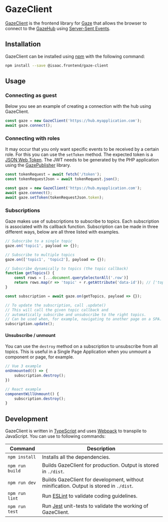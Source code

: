# GazeClient

[GazeClient](https://github.com/isaaceindhoven/GazeClient) is the frontend library for [Gaze](gaze.md) that allows the browser to connect to the [GazeHub](gazehub.md) using [Server-Sent Events](https://developer.mozilla.org/en-US/docs/Web/API/Server-sent_events/Using_server-sent_events).

## Installation

GazeClient can be installed using [npm](https://www.npmjs.com/) with the following command:

```bash
npm install --save @isaac.frontend/gaze-client
```

## Usage

### Connecting as guest

Below you see an example of creating a connection with the hub using GazeClient.

```javascript
const gaze = new GazeClient('https://hub.myapplication.com');
await gaze.connect();
```

### Connecting with roles

It may occur that you only want specific events to be received by a certain role.
For this you can use the `setToken` method. The expected token is a [JSON Web Token](https://jwt.io/). The JWT needs to be generated by the PHP application using the [GazePublisher](gazepublisher.md) library.

```javascript
const tokenRequest = await fetch('/token');
const tokenRequestJson = await tokenRequest.json();

const gaze = new GazeClient('https://hub.myapplication.com');
await gaze.connect();
await gaze.setToken(tokenRequestJson.token);
```

### Subscriptions

Gaze makes use of subscriptions to subscribe to topics. Each subscription is associated with its callback function. Subscription can be made in three different ways, below are all three listed with examples.

```javascript
// Subscribe to a single topic
gaze.on('topic1', payload => {});

// Subscribe to multiple topics
gaze.on(['topic1', 'topic2'], payload => {});

// Subscribe dynamically to topics (the topic callback)
function getTopics() {
	const rows = [...document.querySelectorAll('.row')]
	return rows.map(r => 'topic' + r.getAttribute('data-id')); // ['topic1', 'topic2', 'topic3']
}

const subscription = await gaze.on(getTopics, payload => {});

// To update the subscription, call .update()
// This will call the given topic callback and 
// automatically subscribe and unsubscribe to the right topics.
// Can be used when, for example, navigating to another page on a SPA.
subscription.update();
```

#### Unsubscribe / unmount

You can use the `destroy` method on a subscription to unsubscribe from all topics. This is useful in a Single Page Application when you unmount a component or page, for example.

```javascript
// Vue 3 example
onUnmounted(() => {
	subscription.destroy();
})

// React example
componentWillUnmount() {
	subscription.destroy();
}
```

## Development

GazeClient is written in [TypeScript](https://www.typescriptlang.org/) and uses [Webpack](https://webpack.js.org/) to transpile to JavaScript. You can use to following commands:

| Command | Description |
| ------- | ----------- |
| `npm install` | Installs all the dependencies. |
| `npm run build` | Builds GazeClient for production. Output is stored in `./dist`. |
| `npm run dev` | Builds GazeClient for development, without minification. Output is stored in `./dist`. |
| `npm run lint` | Run [ESLint](https://eslint.org/) to validate coding guidelines. |
| `npm run test` | Run [Jest](https://jestjs.io/) unit-tests to validate the working of GazeClient. |
